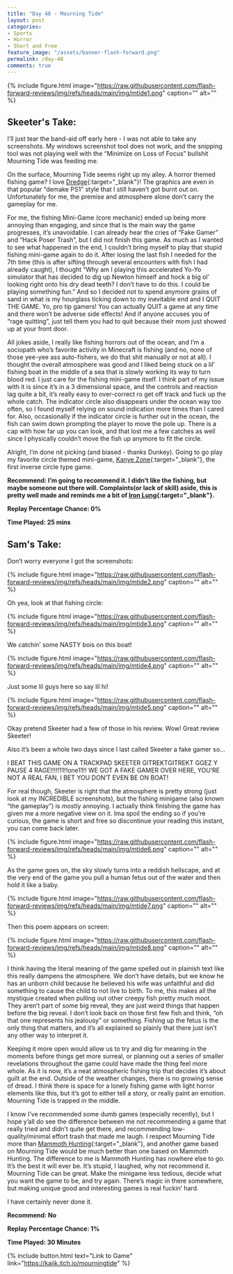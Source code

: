```yaml
---
title: "Day 48 - Mourning Tide"
layout: post
categories:
- Sports
- Horror
- Short and Free
feature_image: "/assets/banner-flash-forward.png"
permalink: /day-48
comments: true
---
```


{% include figure.html image="https://raw.githubusercontent.com/flash-forward-reviews/img/refs/heads/main/img/mtide1.png" caption="" alt="" %}

## Skeeter's Take:

I’ll just tear the band-aid off early here - I was not able to take any screenshots. My windows screenshot tool does not work, and the snipping tool was not playing well with the “Minimize on Loss of Focus” bullshit Mourning Tide was feeding me. 

On the surface, Mourning Tide seems right up my alley. A horror themed fishing game? I love [Dredge](https://store.steampowered.com/app/1562430/DREDGE/){:target="_blank"}! The graphics are even in that popular “demake PS1” style that I still haven’t got burnt out on. Unfortunately for me, the premise and atmosphere alone don’t carry the gameplay for me.

For me, the fishing Mini-Game (core mechanic) ended up being more annoying than engaging, and since that is the main way the game progresses, it’s unavoidable. I can already hear the cries of “Fake Gamer” and “Hack Poser Trash”, but I did not finish this game. As much as I wanted to see what happened in the end, I couldn’t bring myself to play that stupid fishing mini-game again to do it. After losing the last fish I needed for the 7th time (this is after sifting through several encounters with fish I had already caught), I thought “Why am I playing this accelerated Yo-Yo simulator that has decided to dig up Newton himself and hock a big ol’ looking right onto his dry dead teeth? I don’t have to do this. I could be playing something fun.” And so I decided not to spend anymore grains of sand in what is my hourglass ticking down to my inevitable end and I QUIT THE GAME. Yo, pro tip gamers! You can actually QUIT a game at any time and there won’t be adverse side effects! And if anyone accuses you of “rage quitting”, just tell them you had to quit because their mom just showed up at your front door. 

All jokes aside, I really like fishing horrors out of the ocean, and I’m a sociopath who’s favorite activity in Minecraft is fishing (and no, none of those yee-yee ass auto-fishers, we do that shit manually or not at all). I thought the overall atmosphere was good and I liked being stuck on a lil’ fishing boat in the middle of a sea that is slowly working its way to turn blood red. I just care for the fishing mini-game itself. I think part of my issue with it is since it’s in a 3 dimensional space, and the controls and reaction lag quite a bit, it’s really easy to over-correct ro get off track and fuck up the whole catch. The indicator circle also disappears under the ocean way too often, so I found myself relying on sound indication more times than I cared for. Also, occasionally if the indicator circle is further out in the ocean, the fish can swim down prompting the player to move the pole up. There is a cap with how far up you can look, and that lost me a few catches as well since I physically couldn’t move the fish up anymore to fit the circle. 

Alright, I’m done nit picking (and biased - thanks Dunkey). Going to go play my favorite circle themed mini-game, [Kanye Zone](http://www.kanyezone.com/){:target="_blank"}, the first inverse circle type game.  

**Recommend: I’m going to recommend it. I didn’t like the fishing, but maybe someone out there will. Complaints(or lack of skill) aside, this is pretty well made and reminds me a bit of [Iron Lung](https://store.steampowered.com/app/1846170/Iron_Lung/){:target="_blank"}.**

**Replay Percentage Chance: 0%**

**Time Played: 25 mins**

## Sam's Take:

Don’t worry everyone I got the screenshots:

{% include figure.html image="https://raw.githubusercontent.com/flash-forward-reviews/img/refs/heads/main/img/mtide2.png" caption="" alt="" %}

Oh yea, look at that fishing circle:

{% include figure.html image="https://raw.githubusercontent.com/flash-forward-reviews/img/refs/heads/main/img/mtide3.png" caption="" alt="" %}

We catchin’ some NASTY bois on this boat!

{% include figure.html image="https://raw.githubusercontent.com/flash-forward-reviews/img/refs/heads/main/img/mtide4.png" caption="" alt="" %}

Just some lil guys here so say lil hi!

{% include figure.html image="https://raw.githubusercontent.com/flash-forward-reviews/img/refs/heads/main/img/mtide5.png" caption="" alt="" %}

Okay pretend Skeeter had a few of those in his review. Wow! Great review Skeeter!

Also it’s been a whole two days since I last called Skeeter a fake gamer so...

I BEAT THIS GAME ON A TRACKPAD SKEETER GITREKTGITREKT GGEZ Y PAUSE 4 RAGE!!!!!11!!one11!! WE GOT A FAKE GAMER OVER HERE, YOU’RE NOT A REAL FAN, I BET YOU DON’T EVEN BE ON BOAT!

For real though, Skeeter is right that the atmosphere is pretty strong (just look at my INCREDIBLE screenshots), but the fishing minigame (also known “the gameplay”) is mostly annoying. I actually think finishing the game has given me a more negative view on it. Ima spoil the ending so if you’re curious, the game is short and free so discontinue your reading this instant, you can come back later.

{% include figure.html image="https://raw.githubusercontent.com/flash-forward-reviews/img/refs/heads/main/img/mtide6.png" caption="" alt="" %}

As the game goes on, the sky slowly turns into a reddish hellscape, and at the very end of the game you pull a human fetus out of the water and then hold it like a baby.

{% include figure.html image="https://raw.githubusercontent.com/flash-forward-reviews/img/refs/heads/main/img/mtide7.png" caption="" alt="" %}

Then this poem appears on screen:

{% include figure.html image="https://raw.githubusercontent.com/flash-forward-reviews/img/refs/heads/main/img/mtide8.png" caption="" alt="" %}

I think having the literal meaning of the game spelled out in plainish text like this really dampens the atmosphere. We don’t have details, but we know he has an unborn child because he believed his wife was unfaithful and did something to cause the child to not live to birth. To me, this makes all the mystique created when pulling out other creepy fish pretty much moot. They aren’t part of some big reveal, they are just weird things that happen before the big reveal. I don’t look back on those first few fish and think, “oh that one represents his jealousy” or something. Fishing up the fetus is the only thing that matters, and it’s all explained so plainly that there just isn’t any other way to interpret it.

Keeping it more open would allow us to try and dig for meaning in the moments before things get more surreal, or planning out a series of smaller revelations throughout the game could have made the thing feel more whole. As it is now, it’s a neat atmospheric fishing trip that decides it’s about guilt at the end. Outside of the weather changes, there is no growing sense of dread. I think there is space for a lonely fishing game with light horror elements like this, but it’s got to either tell a story, or really paint an emotion. Mourning Tide is trapped in the middle.

I know I’ve recommended some dumb games (especially recently), but I hope y’all do see the difference between me not recommending a game that really tried and didn’t quite get there, and recommending low-quality/minimal effort trash that made me laugh. I respect Mourning Tide more than [Mammoth Hunting](https://flash-forward-reviews.github.io/day-34){:target="_blank"}, and another game based on Mourning Tide would be much better than one based on Mammoth Hunting. The difference to me is Mammoth Hunting has nowhere else to go. It’s the best it will ever be. It’s stupid, I laughed, why not recommend it. Mourning Tide can be great. Make the minigame less tedious, decide what you want the game to be, and try again. There’s magic in there somewhere, but making unique good and interesting games is real fuckin’ hard.

I have certainly never done it.

**Recommend: No** 

**Replay Percentage Chance: 1%**

**Time Played: 30 Minutes**

{% include button.html text="Link to Game" link="https://kajik.itch.io/mourningtide" %}